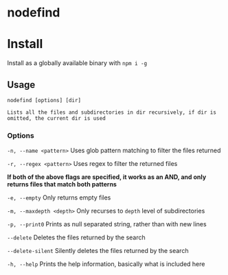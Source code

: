 # nodefind

# Install

Install as a globally available binary with `npm i -g`

## Usage

```
nodefind [options] [dir]

Lists all the files and subdirectories in dir recursively, if dir is omitted, the current dir is used
```

### Options

`-n, --name <pattern>`
Uses glob pattern matching to filter the files returned

`-r, --regex <pattern>`
Uses regex to filter the returned files

**If both of the above flags are specified, it works as an AND, and only returns files that match both patterns**

`-e, --empty`
Only returns empty files

`-m, --maxdepth <depth>`
Only recurses to `depth` level of subdirectories

`-p, --print0`
Prints as null separated string, rather than with new lines

`--delete`
Deletes the files returned by the search

`--delete-silent`
Silently deletes the files returned by the search

`-h, --help`
Prints the help information, basically what is included here
